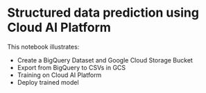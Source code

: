 # Structured data prediction using Cloud AI Platform
This notebook illustrates:

- Create a BigQuery Dataset and Google Cloud Storage Bucket
- Export from BigQuery to CSVs in GCS
- Training on Cloud AI Platform
- Deploy trained model
